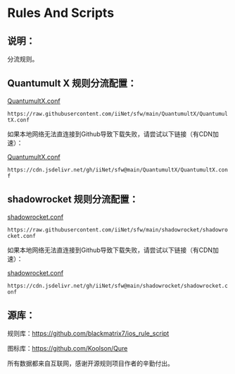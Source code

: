 # Rules And Scripts

## 说明：

分流规则。



## Quantumult X 规则分流配置：

[QuantumultX.conf](https://raw.githubusercontent.com/iiNet/sfw/main/QuantumultX/QuantumultX.conf)

```https://raw.githubusercontent.com/iiNet/sfw/main/QuantumultX/QuantumultX.conf```



如果本地网络无法直连接到Github导致下载失败，请尝试以下链接（有CDN加速）：

[QuantumultX.conf](https://cdn.jsdelivr.net/gh/iiNet/sfw@main/QuantumultX/QuantumultX.conf)

```https://cdn.jsdelivr.net/gh/iiNet/sfw@main/QuantumultX/QuantumultX.conf```



## shadowrocket 规则分流配置：

[shadowrocket.conf](https://raw.githubusercontent.com/iiNet/sfw/main/shadowrocket/shadowrocket.conf)

```https://raw.githubusercontent.com/iiNet/sfw/main/shadowrocket/shadowrocket.conf```



如果本地网络无法直连接到Github导致下载失败，请尝试以下链接（有CDN加速）：

[shadowrocket.conf](https://cdn.jsdelivr.net/gh/iiNet/sfw@main/shadowrocket/shadowrocket.conf)

```https://cdn.jsdelivr.net/gh/iiNet/sfw@main/shadowrocket/shadowrocket.conf```



## 源库：

规则库：https://github.com/blackmatrix7/ios_rule_script

图标库：https://github.com/Koolson/Qure



所有数据都来自互联网，感谢开源规则项目作者的辛勤付出。

